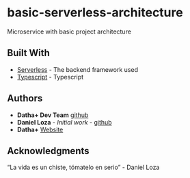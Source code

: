 # basic-serverless-architecture

Microservice with basic project architecture

## Built With

* [Serverless](https://serverless.com/framework/docs/) - The backend framework used
* [Typescript](https://www.typescriptlang.org/) - Typescript

## Authors

* **Datha+ Dev Team** [github](https://github.com/dathaplus)
* **Daniel Loza** - *Initial work* - [github](https://github.com/danidaniel6462)
* **Datha+** [Website](https://dathaplus.com/)

## Acknowledgments

“La vida es un chiste, tómatelo en serio” - Daniel Loza
